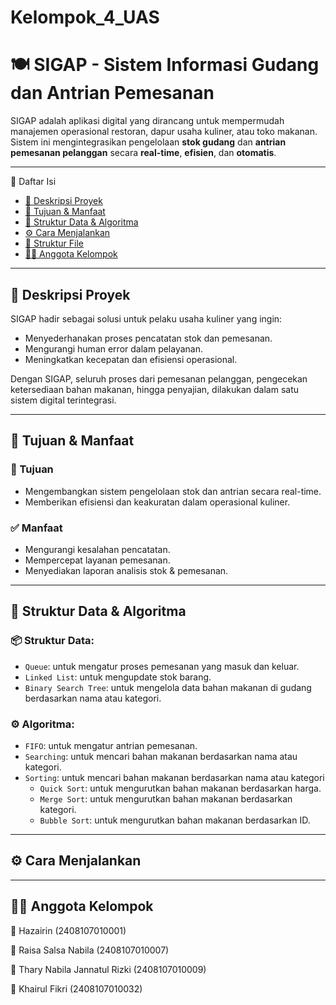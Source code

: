 # Kelompok_4_UAS

# 🍽️ SIGAP - Sistem Informasi Gudang dan Antrian Pemesanan
SIGAP adalah aplikasi digital yang dirancang untuk mempermudah manajemen operasional restoran, dapur usaha kuliner, atau toko makanan. Sistem ini mengintegrasikan pengelolaan **stok gudang** dan **antrian pemesanan pelanggan** secara **real-time**, **efisien**, dan **otomatis**.

---

📌 Daftar Isi
- [📖 Deskripsi Proyek](#-deskripsi-proyek)
- [🎯 Tujuan & Manfaat](#-tujuan--manfaat)
- [🧠 Struktur Data & Algoritma](#-struktur-data--algoritma)
- [⚙️ Cara Menjalankan](#️-cara-menjalankan)
- [📂 Struktur File](#-struktur-file)
- [👨‍💻 Anggota Kelompok](#-anggota-kelompok)

---

## 📖 Deskripsi Proyek

SIGAP hadir sebagai solusi untuk pelaku usaha kuliner yang ingin:
- Menyederhanakan proses pencatatan stok dan pemesanan.
- Mengurangi human error dalam pelayanan.
- Meningkatkan kecepatan dan efisiensi operasional.

Dengan SIGAP, seluruh proses dari pemesanan pelanggan, pengecekan ketersediaan bahan makanan, hingga penyajian, dilakukan dalam satu sistem digital terintegrasi.

---

## 🎯 Tujuan & Manfaat

### 🎯 Tujuan
- Mengembangkan sistem pengelolaan stok dan antrian secara real-time.
- Memberikan efisiensi dan keakuratan dalam operasional kuliner.
   
### ✅ Manfaat
- Mengurangi kesalahan pencatatan.
- Mempercepat layanan pemesanan.
- Menyediakan laporan analisis stok & pemesanan.

---

## 🧠 Struktur Data & Algoritma

### 📦 Struktur Data:
- `Queue`: untuk mengatur proses pemesanan yang masuk dan keluar.
- `Linked List`: untuk mengupdate stok barang.
- `Binary Search Tree`: untuk mengelola data bahan makanan di gudang berdasarkan nama atau kategori. 

### ⚙️ Algoritma:
- `FIFO`: untuk mengatur antrian pemesanan. 
- `Searching`: untuk mencari bahan makanan berdasarkan nama atau kategori.
- `Sorting`: untuk mencari bahan makanan berdasarkan nama atau kategori
  - `Quick Sort`: untuk mengurutkan bahan makanan berdasarkan harga.
  - `Merge Sort`:  untuk mengurutkan bahan makanan  berdasarkan kategori.
  - `Bubble Sort`: untuk mengurutkan bahan makanan berdasarkan ID.

---

## ⚙️ Cara Menjalankan

---

## 👨‍💻 Anggota Kelompok

👤 Hazairin (2408107010001)

👤 Raisa Salsa Nabila (2408107010007)

👤 Thary Nabila Jannatul Rizki (2408107010009)

👤 Khairul Fikri (2408107010032)

